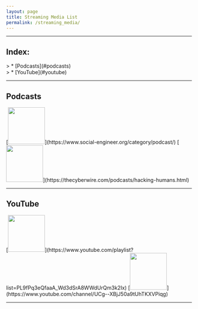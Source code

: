 ```yaml
---
layout: page
title: Streaming Media List
permalink: /streaming_media/
---
```

<hr>
<h2> Index: </h2> 
> * [Podcasts](#podcasts)<br>
> * [YouTube](#youtube)<br>
<hr>
<a name="podcasts"></a>
<h2> Podcasts </h2> 
[<img src="/images/podcasts/2.png" width="100" height="100">](https://www.social-engineer.org/category/podcast/)
[<img src="/images/podcasts/6.png" width="100" height="100">](https://thecyberwire.com/podcasts/hacking-humans.html)
<br>
<hr>
<a name="youtube"></a> 
<h2> YouTube </h2>
[<img src="/images/youtube/4.jpg" width="100" height="100">](https://www.youtube.com/playlist?list=PL9fPq3eQfaaA_Wd3dSrA8WWdUrQm3k2Ix)
[<img src="/images/youtube/17.jpg" width="100" height="100">](https://www.youtube.com/channel/UCg--XBjJ50a9tUhTKXVPiqg)
<hr>
